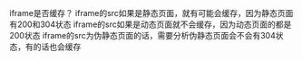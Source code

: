 iframe是否缓存？
iframe的src如果是静态页面，就有可能会缓存，因为静态页面有200和304状态
iframe的src如果是动态页面就不会缓存，因为动态页面的都是200状态
iframe的src为伪静态页面的话，需要分析伪静态页面会不会有304状态，有的话也会缓存